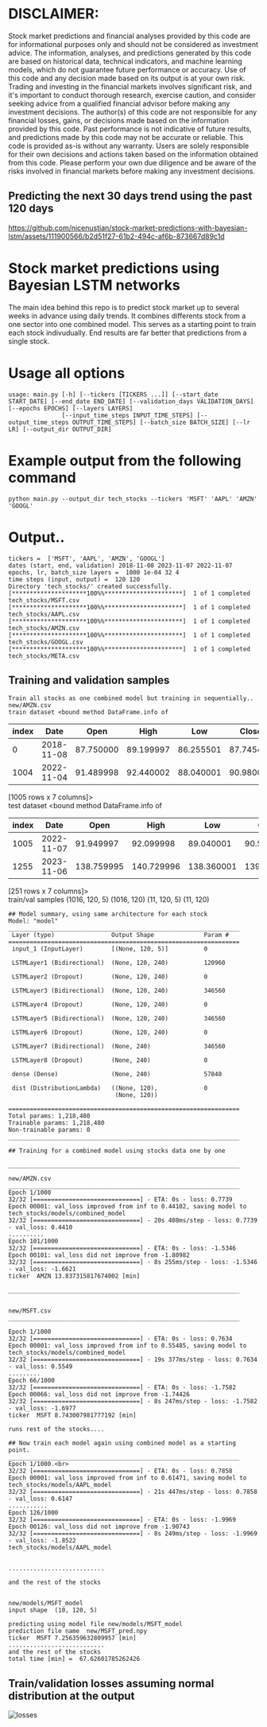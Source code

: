 # DISCLAIMER: 
Stock market predictions and financial analyses provided by this code are for informational purposes only and should not be considered as investment advice. The information, analyses, and predictions generated by this code are based on historical data, technical indicators, and machine learning models, which do not guarantee future performance or accuracy. Use of this code and any decision made based on its output is at your own risk. Trading and investing in the financial markets involves significant risk, and it's important to conduct thorough research, exercise caution, and consider seeking advice from a qualified financial advisor before making any investment decisions. The author(s) of this code are not responsible for any financial losses, gains, or decisions made based on the information provided by this code. Past performance is not indicative of future results, and predictions made by this code may not be accurate or reliable. This code is provided as-is without any warranty. Users are solely responsible for their own decisions and actions taken based on the information obtained from this code. Please perform your own due diligence and be aware of the risks involved in financial markets before making any investment decisions.

## Predicting the next 30 days trend using the past 120 days

https://github.com/nicenustian/stock-market-predictions-with-bayesian-lstm/assets/111900566/b2d51f27-61b2-494c-af6b-873667d89c1d



# Stock market predictions using Bayesian LSTM networks

The main idea behind this repo is to predict stock market up to several weeks in advance using daily trends. It combines differents stock from a one sector into one combined model. This serves as a starting point to train each stock indivudually. End results are far better that predictions from a single stock.

# Usage all options

```command
usage: main.py [-h] [--tickers [TICKERS ...]] [--start_date START_DATE] [--end_date END_DATE] [--validation_days VALIDATION_DAYS] [--epochs EPOCHS] [--layers LAYERS]
               [--input_time_steps INPUT_TIME_STEPS] [--output_time_steps OUTPUT_TIME_STEPS] [--batch_size BATCH_SIZE] [--lr LR] [--output_dir OUTPUT_DIR]
```

# Example output from the following command
```command
python main.py --output_dir tech_stocks --tickers 'MSFT' 'AAPL' 'AMZN' 'GOOGL'
```

# Output..
```command
tickers =  ['MSFT', 'AAPL', 'AMZN', 'GOOGL']
dates (start, end, validation) 2018-11-08 2023-11-07 2022-11-07
epochs, lr, batch_size layers =  1000 1e-04 32 4
time steps (input, output) =  120 120
Directory 'tech_stocks/' created successfully. 
[*********************100%%**********************]  1 of 1 completed
tech_stocks/MSFT.csv
[*********************100%%**********************]  1 of 1 completed
tech_stocks/AAPL.csv
[*********************100%%**********************]  1 of 1 completed
tech_stocks/AMZN.csv
[*********************100%%**********************]  1 of 1 completed
tech_stocks/GOOGL.csv
[*********************100%%**********************]  1 of 1 completed
tech_stocks/META.csv
```


## Training and validation samples
```command
Train all stocks as one combined model but training in sequentially..
new/AMZN.csv
train dataset <bound method DataFrame.info of
```

| index |Date   |     Open    |    High     |    Low     |  Close  | Adj Close |     Volume|
| -------- | -------- | -------- | -------- | -------- | -------- | -------- | -------- |
|0     |2018-11-08|   87.750000   |89.199997   |86.255501   |87.745499   |87.745499  |130698000|
|1004  |2022-11-04|   91.489998   |92.440002   |88.040001   |90.980003   |90.980003  |129101300|

[1005 rows x 7 columns]><br>
test dataset <bound method DataFrame.info of<br>

| index |Date   |     Open    |    High     |    Low     |  Close  | Adj Close |     Volume|
| -------- | -------- | -------- | -------- | -------- | -------- | -------- | -------- |
| 1005 |  2022-11-07 |  91.949997 |   92.099998 |  89.040001 |   90.529999 |   90.529999 |   77495700 |
| 1255 |  2023-11-06 |  138.759995|  140.729996 | 138.360001 | 139.740005 | 139.740005 |  44928800 |

[251 rows x 7 columns]><br>
train/val samples  (1016, 120, 5) (1016, 120) (11, 120, 5) (11, 120)<br>

```command
## Model summary, using same architecture for each stock
Model: "model"
_________________________________________________________________
 Layer (type)                Output Shape              Param #   
=================================================================
 input_1 (InputLayer)        [(None, 120, 5)]          0         
                                                                 
 LSTMLayer1 (Bidirectional)  (None, 120, 240)          120960    
                                                                 
 LSTMLayer2 (Dropout)        (None, 120, 240)          0         
                                                                 
 LSTMLayer3 (Bidirectional)  (None, 120, 240)          346560    
                                                                 
 LSTMLayer4 (Dropout)        (None, 120, 240)          0         
                                                                 
 LSTMLayer5 (Bidirectional)  (None, 120, 240)          346560    
                                                                 
 LSTMLayer6 (Dropout)        (None, 120, 240)          0         
                                                                 
 LSTMLayer7 (Bidirectional)  (None, 240)               346560    
                                                                 
 LSTMLayer8 (Dropout)        (None, 240)               0         
                                                                 
 dense (Dense)               (None, 240)               57840     
                                                                 
 dist (DistributionLambda)   ((None, 120),             0         
                              (None, 120))                       
                                                                 
=================================================================
Total params: 1,218,480
Trainable params: 1,218,480
Non-trainable params: 0
_________________________________________________________________

## Training for a combined model using stocks data one by one

_________________________________________________________________

new/AMZN.csv
_________________________________________________________________
Epoch 1/1000
32/32 [==============================] - ETA: 0s - loss: 0.7739  
Epoch 00001: val_loss improved from inf to 0.44102, saving model to tech_stocks/models/combined_model
32/32 [==============================] - 20s 408ms/step - loss: 0.7739 - val_loss: 0.4410
..........
Epoch 101/1000
32/32 [==============================] - ETA: 0s - loss: -1.5346
Epoch 00101: val_loss did not improve from -1.80982
32/32 [==============================] - 8s 255ms/step - loss: -1.5346 - val_loss: -1.6621
ticker  AMZN 13.837315817674002 [min]

_________________________________________________________________


new/MSFT.csv
_________________________________________________________________

Epoch 1/1000
32/32 [==============================] - ETA: 0s - loss: 0.7634
Epoch 00001: val_loss improved from inf to 0.55485, saving model to tech_stocks/models/combined_model
32/32 [==============================] - 19s 377ms/step - loss: 0.7634 - val_loss: 0.5549
.........
Epoch 66/1000
32/32 [==============================] - ETA: 0s - loss: -1.7582
Epoch 00066: val_loss did not improve from -1.74426
32/32 [==============================] - 8s 247ms/step - loss: -1.7582 - val_loss: -1.6977
ticker  MSFT 8.743007981777192 [min]

runs rest of the stocks....

## Now train each model again using combined model as a starting point.
_________________________________________________________________
Epoch 1/1000.<br>
32/32 [==============================] - ETA: 0s - loss: 0.7858 
Epoch 00001: val_loss improved from inf to 0.61471, saving model to tech_stocks/models/AAPL_model
32/32 [==============================] - 21s 447ms/step - loss: 0.7858 - val_loss: 0.6147
...........
Epoch 126/1000
32/32 [==============================] - ETA: 0s - loss: -1.9969
Epoch 00126: val_loss did not improve from -1.90743
32/32 [==============================] - 8s 249ms/step - loss: -1.9969 - val_loss: -1.8522
tech_stocks/models/AAPL_model


...........................

and the rest of the stocks


new/models/MSFT_model
input shape  (10, 120, 5)

predicting using model file new/models/MSFT_model
prediction file name  new/MSFT_pred.npy
ticker  MSFT 7.256359632809957 [min]
...........................
and the rest of the stocks
total time [min] =  67.62601785262426
```

## Train/validation losses assuming normal distribution at the output

![losses](loss.jpg)

